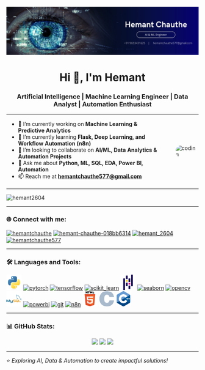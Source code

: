![logo](https://github.com/Hemant2604/Hemant2604/blob/main/1723212897000.jpeg)

<h1 align="center">Hi 👋, I'm Hemant</h1>
<h3 align="center">Artificial Intelligence | Machine Learning Engineer | Data Analyst | Automation Enthusiast</h3>

<table>
<tr>
<td>

- 🔭 I’m currently working on **Machine Learning & Predictive Analytics**  
- 🌱 I’m currently learning **Flask, Deep Learning, and Workflow Automation (n8n)**  
- 👯 I’m looking to collaborate on **AI/ML, Data Analytics & Automation Projects**  
- 💬 Ask me about **Python, ML, SQL, EDA, Power BI, Automation**  
- 📫 Reach me at **hemantchauthe577@gmail.com**

</td>
<td>
  <img src="https://github.com/Hemant2604/Hemant2604/blob/main/235224431-e8c8c12e-6826-47f1-89fb-2ddad83b3abf.gif" 
       alt="coding" 
       width="230" 
       height="160" 
       style="border-radius: 40%; margin-left: 20px;" />
</td>
</tr>
</table>

<p align="left"> 
  <img src="https://komarev.com/ghpvc/?username=hemant2604&label=Profile%20views&color=0e75b6&style=flat" alt="hemant2604" /> 
</p>

---

<h3 align="left">🌐 Connect with me:</h3>
<p align="left">
<a href="https://twitter.com/hemantchauthe" target="blank"><img align="center" src="https://raw.githubusercontent.com/rahuldkjain/github-profile-readme-generator/master/src/images/icons/Social/twitter.svg" alt="hemantchauthe" height="30" width="40" /></a>
<a href="https://linkedin.com/in/hemant-chauthe-018bb6314" target="blank"><img align="center" src="https://raw.githubusercontent.com/rahuldkjain/github-profile-readme-generator/master/src/images/icons/Social/linked-in-alt.svg" alt="hemant-chauthe-018bb6314" height="30" width="40" /></a>
<a href="https://instagram.com/hemant_2604" target="blank"><img align="center" src="https://raw.githubusercontent.com/rahuldkjain/github-profile-readme-generator/master/src/images/icons/Social/instagram.svg" alt="hemant_2604" height="30" width="40" /></a>
<a href="https://www.hackerrank.com/hemantchauthe577" target="blank"><img align="center" src="https://raw.githubusercontent.com/rahuldkjain/github-profile-readme-generator/master/src/images/icons/Social/hackerrank.svg" alt="hemantchauthe577" height="30" width="40" /></a>
</p>

---

<h3 align="left">🛠️ Languages and Tools:</h3>
<p align="left"> 
<a href="https://www.python.org" target="_blank" rel="noreferrer"><img src="https://raw.githubusercontent.com/devicons/devicon/master/icons/python/python-original.svg" alt="python" width="40" height="40"/></a> 
<a href="https://pytorch.org/" target="_blank" rel="noreferrer"><img src="https://www.vectorlogo.zone/logos/pytorch/pytorch-icon.svg" alt="pytorch" width="40" height="40"/></a> 
<a href="https://www.tensorflow.org" target="_blank" rel="noreferrer"><img src="https://www.vectorlogo.zone/logos/tensorflow/tensorflow-icon.svg" alt="tensorflow" width="40" height="40"/></a> 
<a href="https://scikit-learn.org/" target="_blank" rel="noreferrer"><img src="https://upload.wikimedia.org/wikipedia/commons/0/05/Scikit_learn_logo_small.svg" alt="scikit_learn" width="40" height="40"/></a> 
<a href="https://pandas.pydata.org/" target="_blank" rel="noreferrer"><img src="https://raw.githubusercontent.com/devicons/devicon/master/icons/pandas/pandas-original.svg" alt="pandas" width="40" height="40"/></a> 
<a href="https://seaborn.pydata.org/" target="_blank" rel="noreferrer"><img src="https://seaborn.pydata.org/_images/logo-mark-lightbg.svg" alt="seaborn" width="40" height="40"/></a> 
<a href="https://opencv.org/" target="_blank" rel="noreferrer"><img src="https://www.vectorlogo.zone/logos/opencv/opencv-icon.svg" alt="opencv" width="40" height="40"/></a> 
<a href="https://www.mysql.com/" target="_blank" rel="noreferrer"><img src="https://raw.githubusercontent.com/devicons/devicon/master/icons/mysql/mysql-original-wordmark.svg" alt="mysql" width="40" height="40"/></a> 
<a href="https://powerbi.microsoft.com/" target="_blank" rel="noreferrer"><img src="https://upload.wikimedia.org/wikipedia/commons/c/cf/New_Power_BI_Logo.svg" alt="powerbi" width="40" height="40"/></a> 
<a href="https://git-scm.com/" target="_blank" rel="noreferrer"><img src="https://www.vectorlogo.zone/logos/git-scm/git-scm-icon.svg" alt="git" width="40" height="40"/></a> 
<a href="https://n8n.io/" target="_blank" rel="noreferrer"><img src="https://avatars.githubusercontent.com/u/45487711?s=200&v=4" alt="n8n" width="40" height="40"/></a> 
<a href="https://www.w3.org/html/" target="_blank" rel="noreferrer"><img src="https://raw.githubusercontent.com/devicons/devicon/master/icons/html5/html5-original-wordmark.svg" alt="html5" width="40" height="40"/></a> 
<a href="https://www.cprogramming.com/" target="_blank" rel="noreferrer"><img src="https://raw.githubusercontent.com/devicons/devicon/master/icons/c/c-original.svg" alt="c" width="40" height="40"/></a> 
<a href="https://www.w3schools.com/cpp/" target="_blank" rel="noreferrer"><img src="https://raw.githubusercontent.com/devicons/devicon/master/icons/cplusplus/cplusplus-original.svg" alt="cplusplus" width="40" height="40"/></a> 
</p>

---

<h3 align="left">📊 GitHub Stats:</h3>
<div align="center">

<img src="https://github-readme-stats.vercel.app/api?username=hemant2604&show_icons=true&theme=aura_dark&count_private=true&hide_border=true" width="49%" />
<img src="https://github-readme-streak-stats.herokuapp.com?user=hemant2604&theme=aura_dark&hide_border=true" width="49%" />

<img src="https://github-readme-stats.vercel.app/api/top-langs/?username=hemant2604&layout=compact&theme=aura_dark&hide_border=true" width="49%" />

</div>


---

⭐️ *Exploring AI, Data & Automation to create impactful solutions!*
